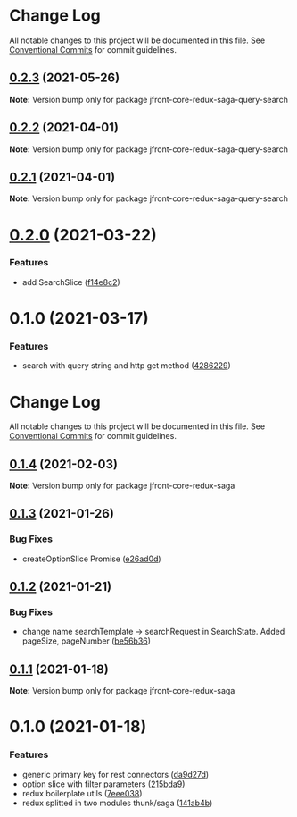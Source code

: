 # Change Log

All notable changes to this project will be documented in this file.
See [Conventional Commits](https://conventionalcommits.org) for commit guidelines.

## [0.2.3](https://github.com/Jepria/jfront-core/compare/jfront-core-redux-saga-query-search@0.2.2...jfront-core-redux-saga-query-search@0.2.3) (2021-05-26)

**Note:** Version bump only for package jfront-core-redux-saga-query-search





## [0.2.2](https://github.com/Jepria/jfront-core/compare/jfront-core-redux-saga-query-search@0.2.1...jfront-core-redux-saga-query-search@0.2.2) (2021-04-01)

**Note:** Version bump only for package jfront-core-redux-saga-query-search





## [0.2.1](https://github.com/Jepria/jfront-core/compare/jfront-core-redux-saga-query-search@0.2.0...jfront-core-redux-saga-query-search@0.2.1) (2021-04-01)

**Note:** Version bump only for package jfront-core-redux-saga-query-search





# [0.2.0](https://github.com/Jepria/jfront-core/compare/jfront-core-redux-saga-query-search@0.1.0...jfront-core-redux-saga-query-search@0.2.0) (2021-03-22)


### Features

* add SearchSlice ([f14e8c2](https://github.com/Jepria/jfront-core/commit/f14e8c2134ace07c02b33d6a96d1d936b65f3b36))





# 0.1.0 (2021-03-17)


### Features

* search with query string and http get method ([4286229](https://github.com/Jepria/jfront-core/commit/4286229a56a4313fbe9ed55f886f03f09924a0d2))





# Change Log

All notable changes to this project will be documented in this file. See
[Conventional Commits](https://conventionalcommits.org) for commit guidelines.

## [0.1.4](https://github.com/Jepria/jfront-core/compare/jfront-core-redux-saga@0.1.3...jfront-core-redux-saga@0.1.4) (2021-02-03)

**Note:** Version bump only for package jfront-core-redux-saga

## [0.1.3](https://github.com/Jepria/jfront-core/compare/jfront-core-redux-saga@0.1.2...jfront-core-redux-saga@0.1.3) (2021-01-26)

### Bug Fixes

- createOptionSlice Promise
  ([e26ad0d](https://github.com/Jepria/jfront-core/commit/e26ad0d83b8dd79641d580922bbac93bc5521c9a))

## [0.1.2](https://github.com/Jepria/jfront-core/compare/jfront-core-redux-saga@0.1.1...jfront-core-redux-saga@0.1.2) (2021-01-21)

### Bug Fixes

- change name searchTemplate -> searchRequest in SearchState. Added pageSize, pageNumber
  ([be56b36](https://github.com/Jepria/jfront-core/commit/be56b36a33847dd947fc6e954b38bf72567a0753))

## [0.1.1](https://github.com/Jepria/jfront-core/compare/jfront-core-redux-saga@0.1.0...jfront-core-redux-saga@0.1.1) (2021-01-18)

**Note:** Version bump only for package jfront-core-redux-saga

# 0.1.0 (2021-01-18)

### Features

- generic primary key for rest connectors
  ([da9d27d](https://github.com/Jepria/jfront-core/commit/da9d27daa4be402a1cda9c58b4ec27b1ffe656a0))
- option slice with filter parameters
  ([215bda9](https://github.com/Jepria/jfront-core/commit/215bda920f29760f5a5b6d29d189b50a6922a307))
- redux boilerplate utils
  ([7eee038](https://github.com/Jepria/jfront-core/commit/7eee038869990efe2a6560d2fb13fd80d382842a))
- redux splitted in two modules thunk/saga
  ([141ab4b](https://github.com/Jepria/jfront-core/commit/141ab4b870b019fff734dc3e1a341a3ec0abf965))
